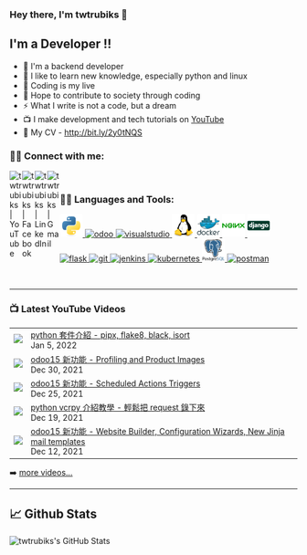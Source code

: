 ### Hey there, I'm twtrubiks 👋

## I'm a Developer !!

- 🔭 I'm a backend developer
- 🌱 I like to learn new knowledge, especially python and linux
- 👯 Coding is my live
- 🥅 Hope to contribute to society through coding
- ⚡  What I write is not a code, but a dream
- 📺 I make development and tech tutorials on [YouTube](https://www.youtube.com/user/blue524326)
- 🔭 My CV - http://bit.ly/2y0tNQS

### 🙋‍♂️ Connect with me:

[<img align="left" alt="twtrubiks | YouTube" width="22px" src="https://cdn.jsdelivr.net/npm/simple-icons@v3/icons/youtube.svg" />][youtube]
[<img align="left" alt="twtrubiks | Facebook" width="22px" src="https://cdn.jsdelivr.net/npm/simple-icons@v3/icons/facebook.svg" />][facebook]
[<img align="left" alt="twtrubiks | LinkedIn" width="22px" src="https://cdn.jsdelivr.net/npm/simple-icons@v3/icons/linkedin.svg" />][linkedin]
[<img align="left" alt="twtrubiks | Gmail" width="22px" src="https://cdn.jsdelivr.net/npm/simple-icons@v3/icons/gmail.svg" />][gmail]

<br />

### 👨‍💻 Languages and Tools:

<p align="left"> <a href="https://www.python.org" target="_blank"> <img src="https://raw.githubusercontent.com/devicons/devicon/master/icons/python/python-original.svg" alt="python" width="40" height="40"/> <a href="https://www.odoo.com/" target="_blank"> <img src="https://upload.wikimedia.org/wikipedia/commons/thumb/5/50/Odoo_logo.svg/320px-Odoo_logo.svg.png" alt="odoo" width="65" height="40"/> </a> <a href="https://code.visualstudio.com/" target="_blank"> <img src="https://upload.wikimedia.org/wikipedia/commons/thumb/9/9a/Visual_Studio_Code_1.35_icon.svg/240px-Visual_Studio_Code_1.35_icon.svg.png" alt="visualstudio" width="40" height="40"/> </a> <a href="https://www.linux.org/" target="_blank"> <img src="https://raw.githubusercontent.com/devicons/devicon/master/icons/linux/linux-original.svg" alt="linux" width="40" height="40"/> <a href="https://www.docker.com/" target="_blank"> <img src="https://raw.githubusercontent.com/devicons/devicon/master/icons/docker/docker-original-wordmark.svg" alt="docker" width="40" height="40"/> </a> </a> <a href="https://www.nginx.com" target="_blank"> <img src="https://raw.githubusercontent.com/devicons/devicon/master/icons/nginx/nginx-original.svg" alt="nginx" width="40" height="40"/> </a> </a> <a href="https://www.djangoproject.com/" target="_blank"> <img src="https://raw.githubusercontent.com/devicons/devicon/master/icons/django/django-original.svg" alt="django" width="40" height="40"/> </a> <a href="https://flask.palletsprojects.com/" target="_blank"> <img src="https://www.vectorlogo.zone/logos/pocoo_flask/pocoo_flask-icon.svg" alt="flask" width="40" height="40"/> </a> <a href="https://git-scm.com/" target="_blank"> <img src="https://www.vectorlogo.zone/logos/git-scm/git-scm-icon.svg" alt="git" width="40" height="40"/> </a> <a href="https://www.jenkins.io" target="_blank"> <img src="https://www.vectorlogo.zone/logos/jenkins/jenkins-icon.svg" alt="jenkins" width="40" height="40"/> </a> <a href="https://kubernetes.io" target="_blank"> <img src="https://www.vectorlogo.zone/logos/kubernetes/kubernetes-icon.svg" alt="kubernetes" width="40" height="40"/> </a> <a href="https://www.postgresql.org" target="_blank"> <img src="https://raw.githubusercontent.com/devicons/devicon/master/icons/postgresql/postgresql-original-wordmark.svg" alt="postgresql" width="40" height="40"/> </a> <a href="https://postman.com" target="_blank"> <img src="https://www.vectorlogo.zone/logos/getpostman/getpostman-icon.svg" alt="postman" width="40" height="40"/> </a> </p>

<br />

---

### 📺 Latest YouTube Videos

<table>
    <tbody>
<!-- YOUTUBE:START --><tr><td><a href="https://www.youtube.com/watch?v=9cXDjWJhjsU"><img width="140px" src="https://i.ytimg.com/vi/9cXDjWJhjsU/mqdefault.jpg"></a></td>
<td><a href="https://www.youtube.com/watch?v=9cXDjWJhjsU">python 套件介紹 - pipx, flake8, black, isort</a><br/>Jan 5, 2022</td></tr>
<tr><td><a href="https://www.youtube.com/watch?v=mpTVF18qryE"><img width="140px" src="https://i.ytimg.com/vi/mpTVF18qryE/mqdefault.jpg"></a></td>
<td><a href="https://www.youtube.com/watch?v=mpTVF18qryE">odoo15 新功能 -  Profiling and Product Images</a><br/>Dec 30, 2021</td></tr>
<tr><td><a href="https://www.youtube.com/watch?v=buwzrc9NidY"><img width="140px" src="https://i.ytimg.com/vi/buwzrc9NidY/mqdefault.jpg"></a></td>
<td><a href="https://www.youtube.com/watch?v=buwzrc9NidY">odoo15 新功能 -  Scheduled Actions Triggers</a><br/>Dec 25, 2021</td></tr>
<tr><td><a href="https://www.youtube.com/watch?v=LrAxl5vfXJ4"><img width="140px" src="https://i.ytimg.com/vi/LrAxl5vfXJ4/mqdefault.jpg"></a></td>
<td><a href="https://www.youtube.com/watch?v=LrAxl5vfXJ4">python vcrpy 介紹教學 - 輕鬆把 request 錄下來</a><br/>Dec 19, 2021</td></tr>
<tr><td><a href="https://www.youtube.com/watch?v=OfsAXDnz9C4"><img width="140px" src="https://i.ytimg.com/vi/OfsAXDnz9C4/mqdefault.jpg"></a></td>
<td><a href="https://www.youtube.com/watch?v=OfsAXDnz9C4">odoo15 新功能 - Website Builder, Configuration Wizards, New Jinja mail templates</a><br/>Dec 12, 2021</td></tr>
<!-- YOUTUBE:END -->
    </tbody>
</table>

➡️ [more videos...](https://www.youtube.com/user/blue524326)

---

## 📈 Github Stats

<p align="left">
  <img align="left" alt="twtrubiks's GitHub Stats" src="https://github-readme-stats.vercel.app/api?username=twtrubiks&show_icons=true&hide_border=true" />
</p>

[youtube]: https://www.youtube.com/user/blue524326
[linkedin]: https://www.linkedin.com/in/twtrubiks-a09330145/
[facebook]: https://www.facebook.com/TWTRubiks
[gmail]: mailto:twtrubiks@gmail.com
